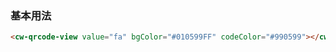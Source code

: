 ### 基本用法

``` html
<cw-qrcode-view value="fa" bgColor="#010599FF" codeColor="#990599"></cw-qrcode-view>
```
